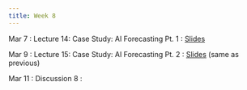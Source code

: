 ```yaml
---
title: Week 8
---
```


Mar 7
: Lecture 14: Case Study: AI Forecasting Pt. 1
    : [Slides](https://docs.google.com/presentation/d/1GtN77Oswty9n9e1iHod2H6dv-M8jBA5xjjycHlf74oo/edit#slide=id.p)  

Mar 9
: Lecture 15: Case Study: AI Forecasting Pt. 2
    : [Slides](https://docs.google.com/presentation/d/1GtN77Oswty9n9e1iHod2H6dv-M8jBA5xjjycHlf74oo/edit#slide=id.p) (same as previous)

Mar 11
: Discussion 8
    :  
